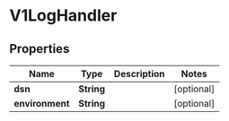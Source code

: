 

# V1LogHandler

## Properties

Name | Type | Description | Notes
------------ | ------------- | ------------- | -------------
**dsn** | **String** |  |  [optional]
**environment** | **String** |  |  [optional]



